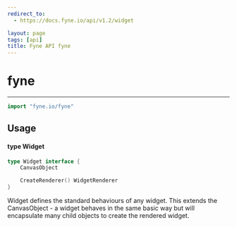 ```yaml
---
redirect_to:
  - https://docs.fyne.io/api/v1.2/widget

layout: page
tags: [api]
title: Fyne API fyne
---
```



# fyne
---
```go
import "fyne.io/fyne"
```

## Usage

#### type Widget

```go
type Widget interface {
	CanvasObject

	CreateRenderer() WidgetRenderer
}
```

Widget defines the standard behaviours of any widget. This extends the CanvasObject - a widget behaves in the same basic way but will encapsulate many child objects to create the rendered widget.
